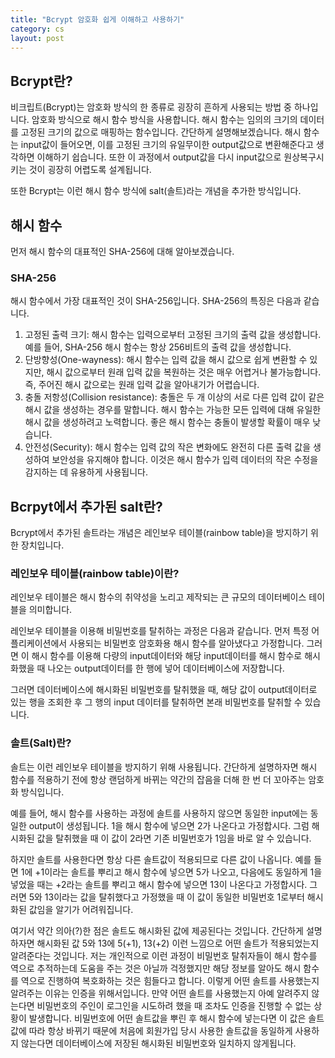```yaml
---
title: "Bcrypt 암호화 쉽게 이해하고 사용하기"
category: cs
layout: post
---
```


## Bcrypt란?

비크립트(Bcrypt)는 암호화 방식의 한 종류로 굉장히 흔하게 사용되는 방법 중 하나입니다. 암호화 방식으로 해시 함수 방식을 사용합니다. 해시 함수는 임의의 크기의 데이터를 고정된 크기의 값으로 매핑하는 함수입니다. 간단하게 설명해보겠습니다. 해시 함수는 input값이 들어오면, 이를 고정된 크기의 유일무이한 output값으로 변환해준다고 생각하면 이해하기 쉽습니다. 또한 이 과정에서 output값을 다시 input값으로 원상복구시키는 것이 굉장히 어렵도록 설계됩니다.

또한 Bcrypt는 이런 해시 함수 방식에 salt(솔트)라는 개념을 추가한 방식입니다.

## 해시 함수
먼저 해시 함수의 대표적인 SHA-256에 대해 알아보겠습니다.
### SHA-256
해시 함수에서 가장 대표적인 것이 SHA-256입니다. SHA-256의 특징은 다음과 같습니다.

1. 고정된 출력 크기: 해시 함수는 입력으로부터 고정된 크기의 출력 값을 생성합니다. 예를 들어, SHA-256 해시 함수는 항상 256비트의 출력 값을 생성합니다.
2. 단방향성(One-wayness): 해시 함수는 입력 값을 해시 값으로 쉽게 변환할 수 있지만, 해시 값으로부터 원래 입력 값을 복원하는 것은 매우 어렵거나 불가능합니다. 즉, 주어진 해시 값으로는 원래 입력 값을 알아내기가 어렵습니다.
3. 충돌 저항성(Collision resistance): 충돌은 두 개 이상의 서로 다른 입력 값이 같은 해시 값을 생성하는 경우를 말합니다. 해시 함수는 가능한 모든 입력에 대해 유일한 해시 값을 생성하려고 노력합니다. 좋은 해시 함수는 충돌이 발생할 확률이 매우 낮습니다.
4. 안전성(Security): 해시 함수는 입력 값의 작은 변화에도 완전히 다른 출력 값을 생성하여 보안성을 유지해야 합니다. 이것은 해시 함수가 입력 데이터의 작은 수정을 감지하는 데 유용하게 사용됩니다.

## Bcrpyt에서 추가된 salt란?
Bcrypt에서 추가된 솔트라는 개념은 레인보우 테이블(rainbow table)을 방지하기 위한 장치입니다.

### 레인보우 테이블(rainbow table)이란?
레인보우 테이블은 해시 함수의 취약성을 노리고 제작되는 큰 규모의 데이터베이스 테이블을 의미합니다.

레인보우 테이블을 이용해 비밀번호를 탈취하는 과정은 다음과 같습니다. 먼저 특정 어플리케이션에서 사용되는 비밀번호 암호화용 해시 함수를 알아냈다고 가정합니다. 그러면 이 해시 함수를 이용해 다량의 input데이터와 해당 input데이터를 해시 함수로 해시화했을 때 나오는 output데이터를 한 행에 넣어 데이터베이스에 저장합니다.

그러면 데이터베이스에 해시화된 비밀번호를 탈취했을 때, 해당 값이 output데이터로 있는 행을 조회한 후 그 행의 input 데이터를 탈취하면 본래 비밀번호를 탈취할 수 있습니다.

### 솔트(Salt)란?
솔트는 이런 레인보우 테이블을 방지하기 위해 사용됩니다. 간단하게 설명하자면 해시 함수를 적용하기 전에 항상 랜덤하게 바뀌는 약간의 잡음을 더해 한 번 더 꼬아주는 암호화 방식입니다.

예를 들어, 해시 함수를 사용하는 과정에 솔트를 사용하지 않으면 동일한 input에는 동일한 output이 생성됩니다. 1을 해시 함수에 넣으면 2가 나온다고 가정합시다. 그럼 해시화된 값을 탈취했을 때 이 값이 2라면 기존 비밀번호가 1임을 바로 알 수 있습니다.

하지만 솔트를 사용한다면 항상 다른 솔트값이 적용되므로 다른 값이 나옵니다. 예를 들면 1에 +1이라는 솔트를 뿌리고 해시 함수에 넣으면 5가 나오고, 다음에도 동일하게 1을 넣었을 때는 +2라는 솔트를 뿌리고 해시 함수에 넣으면 13이 나온다고 가정합시다. 그러면 5와 13이라는 값을 탈취했다고 가정했을 때 이 값이 동일한 비밀번호 1로부터 해시화된 값임을 알기가 어려워집니다.

여기서 약간 의아(?)한 점은 솔트도 해시화된 값에 제공된다는 것입니다. 간단하게 설명하자면 해시화된 값 5와 13에 5(+1), 13(+2) 이런 느낌으로 어떤 솔트가 적용되었는지 알려준다는 것입니다. 저는 개인적으로 이런 과정이 비밀번호 탈취자들이 해시 함수를 역으로 추적하는데 도움을 주는 것은 아닐까 걱정했지만 해당 정보를 알아도 해시 함수를 역으로 진행하여 복호화하는 것은 힘들다고 합니다. 이렇게 어떤 솔트를 사용했는지 알려주는 이유는 인증을 위해서입니다. 만약 어떤 솔트를 사용했는지 아예 알려주지 않는다면 비밀번호의 주인이 로그인을 시도하려 했을 때 조차도 인증을 진행할 수 없는 상황이 발생합니다. 비밀번호에 어떤 솔트값을 뿌린 후 해시 함수에 넣는다면 이 값은 솔트값에 따라 항상 바뀌기 때문에 처음에 회원가입 당시 사용한 솔트값을 동일하게 사용하지 않는다면 데이터베이스에 저장된 해시화된 비밀번호와 일치하지 않게됩니다.